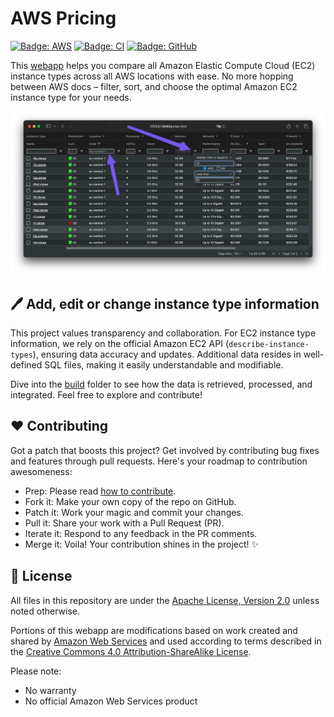 # AWS Pricing

[![Badge: AWS](https://img.shields.io/badge/AWS-%23232F3E.svg?logo=amazonaws&logoColor=white)](#readme)
[![Badge: CI](https://github.com/Cyclenerd/aws-pricing/actions/workflows/build.yml/badge.svg)](https://github.com/Cyclenerd/aws-pricing/actions/workflows/build.yml)
[![Badge: GitHub](https://img.shields.io/github/license/cyclenerd/aws-pricing)](https://github.com/Cyclenerd/aws-pricing/blob/master/LICENSE)

This [webapp](https://aws-pricing.com/) helps you compare all Amazon Elastic Compute Cloud (EC2) instance types across all AWS locations with ease.
No more hopping between AWS docs – filter, sort, and choose the optimal Amazon EC2 instance type for your needs.

[![Screenshot](./build/src/img/combine-filter.png)](https://aws-pricing.com/)

## 🖊️ Add, edit or change instance type information

This project values transparency and collaboration.
For EC2 instance type information, we rely on the official Amazon EC2 API (`describe-instance-types`), ensuring data accuracy and updates.
Additional data resides in well-defined SQL files, making it easily understandable and modifiable.

Dive into the [build](./build/) folder to see how the data is retrieved, processed, and integrated.
Feel free to explore and contribute!

## ❤️ Contributing

Got a patch that boosts this project?
Get involved by contributing bug fixes and features through pull requests.
Here's your roadmap to contribution awesomeness:

* Prep: Please read [how to contribute](./CONTRIBUTING.md).
* Fork it: Make your own copy of the repo on GitHub.
* Patch it: Work your magic and commit your changes.
* Pull it: Share your work with a Pull Request (PR).
* Iterate it: Respond to any feedback in the PR comments.
* Merge it: Voila! Your contribution shines in the project! ✨

## 📜 License

All files in this repository are under the [Apache License, Version 2.0](./LICENSE) unless noted otherwise.

Portions of this webapp are modifications based on work created and shared by [Amazon Web Services](https://aws.amazon.com/terms/) and used according to terms described in the [Creative Commons 4.0 Attribution-ShareAlike License](https://creativecommons.org/licenses/by-sa/4.0/).

Please note:

* No warranty
* No official Amazon Web Services product

